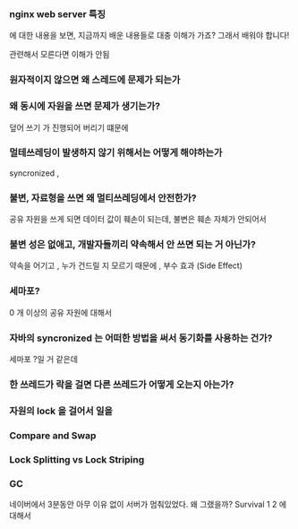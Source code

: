 
### nginx web server 특징

에 대한 내용을 보면, 지금까지 배운 내용들로 대충 이해가 가죠?
그래서 배워야 합니다!

관련해서 모른다면 이해가 안됨




### 원자적이지 않으면 왜 스레드에 문제가 되는가



### 왜 동시에 자원을 쓰면 문제가 생기는가?
덮어 쓰기 가 진행되어 버리기 떄문에

### 멀테쓰레딩이 발생하지 않기 위해서는 어떻게 해야하는가
syncronized , 

### 불변, 자료형을 쓰면 왜 멀티쓰레딩에서 안전한가?
공유 자원을 쓰게 되면 데이터 값이 훼손이 되는데, 불변은 훼손 자체가 안되어서

### 불변 성은 없애고, 개발자들끼리 약속해서 안 쓰면 되는 거 아닌가?
약속을 어기고 , 누가 건드릴 지 모르기 때문에 , 부수 효과 (Side Effect)

### 세마포?
0 개 이상의 공유 자원에 대해서 

### 자바의 syncronized 는 어떠한 방법을 써서 동기화를 사용하는 건가?
세마포 ?일 거 같은데

### 한 쓰레드가 락을 걸면 다른 쓰레드가 어떻게 오는지 아는가?

### 자원의 lock 을 걸어서 일을 

### Compare and Swap

### Lock Splitting vs Lock Striping

### GC
네이버에서 3분동안 아무 이유 없이 서버가 멈춰있었다. 
왜 그랬을까?
Survival 1 2 에 대해서


